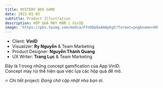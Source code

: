 ```yaml
---
title: MYSTERY BOX GAME
date: 2022-01-05
subtitle: Product Illustration
description: HỘP QUÀ MAY MẮN | VinID
image: 'https://pbs.twimg.com/media/FYnDDpQaAAApkg5?format=png&name=4096x4096'
---
```


<!-- <div class="gallery-box">
  <div class="gallery">
    <img src="https://64.media.tumblr.com/f1983424df22a5968ea3c582d181e308/f12ae9ed481dd2b6-4d/s640x960/7231397e7ae586017ff467b74881818596302901.jpg" alt="Project">
    <img src="https://64.media.tumblr.com/f1983424df22a5968ea3c582d181e308/f12ae9ed481dd2b6-4d/s640x960/7231397e7ae586017ff467b74881818596302901.jpg" alt="Project">
    <img src="https://64.media.tumblr.com/f1983424df22a5968ea3c582d181e308/f12ae9ed481dd2b6-4d/s640x960/7231397e7ae586017ff467b74881818596302901.jpg" alt="Project">
  </div>
  <em>Projects / <a href="https://unsplash.com/" target="_blank">Unsplash</a></em>
</div> -->

- Client: **VinID** <BR>
- Visualizer: **Ry Nguyễn** & Team Marketing <BR>
- Product Designer: **Nguyễn Thành Quang**<BR>
- UX Writer: **Trang Lục** & Team Marketing

Đây là 1 trong những concept gamification của App VinID.<br>
Concept may rủi thể hiện qua việc lựa các hộp quà để mở.<br>


🔥 Chi tiết project: *Đang chờ cập nhật nha bạn ơi*.